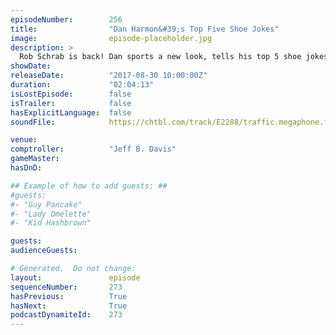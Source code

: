 ```yaml
---
episodeNumber:        256
title:                "Dan Harmon&#39;s Top Five Shoe Jokes"
image:                episode-placeholder.jpg
description: >
  Rob Schrab is back! Dan sports a new look, tells his top 5 shoe jokes, then takes the role playing team on a wild adventure. Featuring Dan Harmon, Jeff Davis, Spencer Crittenden and Rob Schrab.
showDate:             
releaseDate:          "2017-08-30 10:00:00Z"
duration:             "02:04:13"
isLostEpisode:        false
isTrailer:            false
hasExplicitLanguage:  false
soundFile:            https://chtbl.com/track/E2288/traffic.megaphone.fm/STA8483761964.mp3?updated=1596591092

venue:                
comptroller:          "Jeff B. Davis"
gameMaster:           
hasDnD:               

## Example of how to add guests: ##
#guests:
#- "Guy Pancake"
#- "Lady Omelette"
#- "Kid Hashbrown"

guests:
audienceGuests:

# Generated.  Do not change:
layout:               episode
sequenceNumber:       273
hasPrevious:          True
hasNext:              True
podcastDynamiteId:    273
---
```


<!-- The episode description will be rendered here -->
<!-- Add your content below here -->

